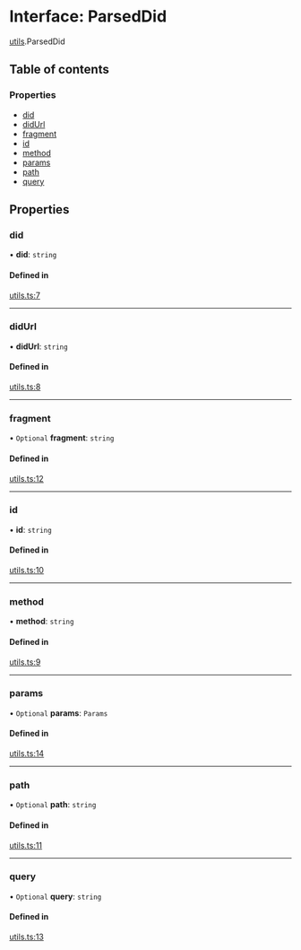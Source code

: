 # Interface: ParsedDid

[utils](../modules/utils.md).ParsedDid

## Table of contents

### Properties

- [did](utils.ParsedDid.md#did)
- [didUrl](utils.ParsedDid.md#didurl)
- [fragment](utils.ParsedDid.md#fragment)
- [id](utils.ParsedDid.md#id)
- [method](utils.ParsedDid.md#method)
- [params](utils.ParsedDid.md#params)
- [path](utils.ParsedDid.md#path)
- [query](utils.ParsedDid.md#query)

## Properties

### did

• **did**: `string`

#### Defined in

[utils.ts:7](https://github.com/TBD54566975/web5-js/blob/ff920f5/packages/dids/src/utils.ts#L7)

___

### didUrl

• **didUrl**: `string`

#### Defined in

[utils.ts:8](https://github.com/TBD54566975/web5-js/blob/ff920f5/packages/dids/src/utils.ts#L8)

___

### fragment

• `Optional` **fragment**: `string`

#### Defined in

[utils.ts:12](https://github.com/TBD54566975/web5-js/blob/ff920f5/packages/dids/src/utils.ts#L12)

___

### id

• **id**: `string`

#### Defined in

[utils.ts:10](https://github.com/TBD54566975/web5-js/blob/ff920f5/packages/dids/src/utils.ts#L10)

___

### method

• **method**: `string`

#### Defined in

[utils.ts:9](https://github.com/TBD54566975/web5-js/blob/ff920f5/packages/dids/src/utils.ts#L9)

___

### params

• `Optional` **params**: `Params`

#### Defined in

[utils.ts:14](https://github.com/TBD54566975/web5-js/blob/ff920f5/packages/dids/src/utils.ts#L14)

___

### path

• `Optional` **path**: `string`

#### Defined in

[utils.ts:11](https://github.com/TBD54566975/web5-js/blob/ff920f5/packages/dids/src/utils.ts#L11)

___

### query

• `Optional` **query**: `string`

#### Defined in

[utils.ts:13](https://github.com/TBD54566975/web5-js/blob/ff920f5/packages/dids/src/utils.ts#L13)
